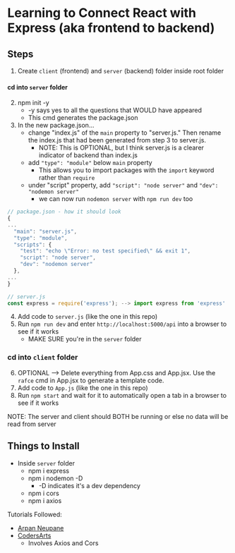 # Learning to Connect React with Express (aka frontend to backend)

## Steps
1. Create `client` (frontend) and `server` (backend) folder inside root folder

#### cd into `server` folder
2. npm init -y 
    * -y says yes to all the questions that WOULD have appeared
    * This cmd generates the package.json
3. In the new package.json...
    * change "index.js" of the `main` property to "server.js." Then rename the index.js that had been generated from step 3 to server.js.
      * NOTE: This is OPTIONAL, but I think server.js is a clearer indicator of backend than index.js 
    * add `"type": "module"` below `main` property
      * This allows you to import packages with the `import` keyword rather than `require`
    * under "script" property, add `"script": "node server"` and `"dev": "nodemon server"`
      * we can now run `nodemon server` with `npm run dev` too 
```js
// package.json - how it should look
{
...
  "main": "server.js",
  "type": "module",
  "scripts": {
    "test": "echo \"Error: no test specified\" && exit 1",
    "script": "node server",
    "dev": "nodemon server"
  },
...
}
```
```js
// server.js
const express = require('express'); --> import express from 'express'
```
4. Add code to `server.js` (like the one in this repo)
5. Run `npm run dev` and enter `http://localhost:5000/api` into a browser to see if it works
    * MAKE SURE you're in the `server` folder

### cd into `client` folder
6. OPTIONAL --> Delete everything from App.css and App.jsx. Use the `rafce` cmd in App.jsx to generate a template code.
7. Add code to `App.js` (like the one in this repo)
8. Run `npm start` and wait for it to automatically open a tab in a browser to see if it works

NOTE: The server and client should BOTH be running or else no data will be read from server

## Things to Install
* Inside `server` folder
  * npm i express
  * npm i nodemon -D
    * -D indicates it's a dev dependency
  * npm i cors
  * npm i axios

Tutorials Followed:
* [Arpan Neupane](https://www.youtube.com/watch?v=w3vs4a03y3I&list=LL&index=1)
* [CodersArts](https://www.youtube.com/watch?v=hYYd_3Tz6Zo)
  * Involves Axios and Cors

